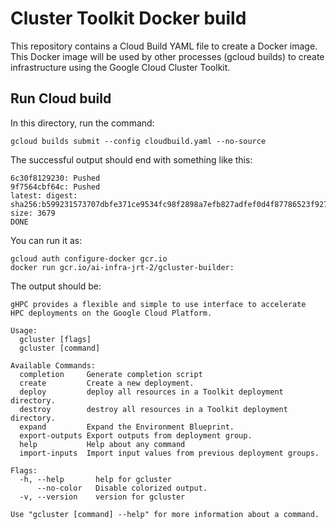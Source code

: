 # Cluster Toolkit Docker build

This repository contains a Cloud Build YAML file to create a Docker image.
This Docker image will be used by other processes (gcloud builds) to create infrastructure using
the Google Cloud Cluster Toolkit.

## Run Cloud build

In this directory, run the command:

`gcloud builds submit --config cloudbuild.yaml --no-source`

The successful output should end with something like this:

```
6c30f8129230: Pushed
9f7564cbf64c: Pushed
latest: digest: sha256:b599231573707dbfe371ce9534fc98f2898a7efb827adfef0d4f87786523f927 size: 3679
DONE
```
You can run it as:
```
gcloud auth configure-docker gcr.io
docker run gcr.io/ai-infra-jrt-2/gcluster-builder:
```
The output should be:
```
gHPC provides a flexible and simple to use interface to accelerate
HPC deployments on the Google Cloud Platform.

Usage:
  gcluster [flags]
  gcluster [command]

Available Commands:
  completion     Generate completion script
  create         Create a new deployment.
  deploy         deploy all resources in a Toolkit deployment directory.
  destroy        destroy all resources in a Toolkit deployment directory.
  expand         Expand the Environment Blueprint.
  export-outputs Export outputs from deployment group.
  help           Help about any command
  import-inputs  Import input values from previous deployment groups.

Flags:
  -h, --help       help for gcluster
      --no-color   Disable colorized output.
  -v, --version    version for gcluster

Use "gcluster [command] --help" for more information about a command.
```